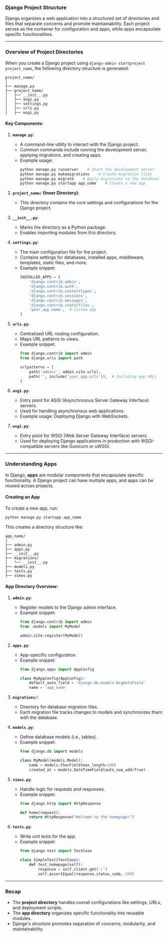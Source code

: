 ### Django Project Structure

Django organizes a web application into a structured set of directories and files that separate concerns and promote maintainability. Each project serves as the container for configuration and apps, while apps encapsulate specific functionalities.

---

### Overview of Project Directories

When you create a Django project using `django-admin startproject project_name`, the following directory structure is generated:

```
project_name/
│
├── manage.py
├── project_name/
│   ├── __init__.py
│   ├── asgi.py
│   ├── settings.py
│   ├── urls.py
│   ├── wsgi.py
```

#### Key Components:

1. **`manage.py`**:
   - A command-line utility to interact with the Django project.
   - Common commands include running the development server, applying migrations, and creating apps.
   - Example usage:
     ```bash
     python manage.py runserver    # Start the development server
     python manage.py makemigrations    # Create migration files
     python manage.py migrate    # Apply migrations to the database
     python manage.py startapp app_name    # Create a new app
     ```

2. **`project_name/` (Inner Directory)**:
   - This directory contains the core settings and configurations for the Django project.

3. **`__init__.py`**:
   - Marks the directory as a Python package.
   - Enables importing modules from this directory.

4. **`settings.py`**:
   - The main configuration file for the project.
   - Contains settings for databases, installed apps, middleware, templates, static files, and more.
   - Example snippet:
     ```python
     INSTALLED_APPS = [
         'django.contrib.admin',
         'django.contrib.auth',
         'django.contrib.contenttypes',
         'django.contrib.sessions',
         'django.contrib.messages',
         'django.contrib.staticfiles',
         'your_app_name',  # Custom app
     ]
     ```

5. **`urls.py`**:
   - Centralized URL routing configuration.
   - Maps URL patterns to views.
   - Example snippet:
     ```python
     from django.contrib import admin
     from django.urls import path

     urlpatterns = [
         path('admin/', admin.site.urls),
         path('', include('your_app.urls')),  # Including app URLs
     ]
     ```

6. **`asgi.py`**:
   - Entry point for ASGI (Asynchronous Server Gateway Interface) servers.
   - Used for handling asynchronous web applications.
   - Example usage: Deploying Django with WebSockets.

7. **`wsgi.py`**:
   - Entry point for WSGI (Web Server Gateway Interface) servers.
   - Used for deploying Django applications in production with WSGI-compatible servers like Gunicorn or uWSGI.

---

### Understanding Apps

In Django, **apps** are modular components that encapsulate specific functionality. A Django project can have multiple apps, and apps can be reused across projects.

#### Creating an App

To create a new app, run:
```bash
python manage.py startapp app_name
```

This creates a directory structure like:
```
app_name/
│
├── admin.py
├── apps.py
├── __init__.py
├── migrations/
│   └── __init__.py
├── models.py
├── tests.py
├── views.py
```

#### App Directory Overview:

1. **`admin.py`**:
   - Register models to the Django admin interface.
   - Example snippet:
     ```python
     from django.contrib import admin
     from .models import MyModel

     admin.site.register(MyModel)
     ```

2. **`apps.py`**:
   - App-specific configuration.
   - Example snippet:
     ```python
     from django.apps import AppConfig

     class MyAppConfig(AppConfig):
         default_auto_field = 'django.db.models.BigAutoField'
         name = 'app_name'
     ```

3. **`migrations/`**:
   - Directory for database migration files.
   - Each migration file tracks changes to models and synchronizes them with the database.

4. **`models.py`**:
   - Define database models (i.e., tables).
   - Example snippet:
     ```python
     from django.db import models

     class MyModel(models.Model):
         name = models.CharField(max_length=100)
         created_at = models.DateTimeField(auto_now_add=True)
     ```

5. **`views.py`**:
   - Handle logic for requests and responses.
   - Example snippet:
     ```python
     from django.http import HttpResponse

     def home(request):
         return HttpResponse("Welcome to the homepage!")
     ```

6. **`tests.py`**:
   - Write unit tests for the app.
   - Example snippet:
     ```python
     from django.test import TestCase

     class SimpleTest(TestCase):
         def test_homepage(self):
             response = self.client.get('/')
             self.assertEqual(response.status_code, 200)
     ```

---

### Recap

- The **project directory** handles overall configurations like settings, URLs, and deployment scripts.
- The **app directory** organizes specific functionality into reusable modules.
- Django's structure promotes separation of concerns, modularity, and maintainability.